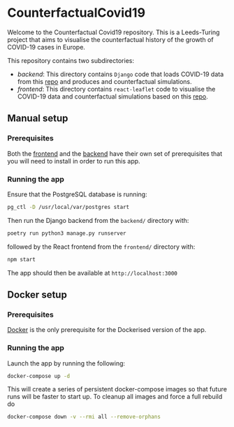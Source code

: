 # CounterfactualCovid19
Welcome to the Counterfactual Covid19 repository. This is a Leeds-Turing project that aims to visualise the counterfactual history of the growth of COVID-19 cases in Europe.

This repository contains two subdirectories:

* *backend*: This directory contains `Django` code that loads COVID-19 data from this [repo](https://github.com/alan-turing-institute/CounterfactualCovid19-inputs) and produces and counterfactual simulations.
* *frontend*: This directory contains `react-leaflet` code to visualise the COVID-19 data and counterfactual simulations based on this [repo](https://github.com/CodingWith-Adam/covid19-map).

## Manual setup

### Prerequisites

Both the [frontend](frontend/README.md) and the [backend](backend/README.md) have their own set of prerequisites that you will need to install in order to run this app.

### Running the app

Ensure that the PostgreSQL database is running:

```bash
pg_ctl -D /usr/local/var/postgres start
```

Then run the Django backend from the `backend/` directory with:

```bash
poetry run python3 manage.py runserver
```

followed by the React frontend from the `frontend/` directory with:

```bash
npm start
```

The app should then be available at `http://localhost:3000`


## Docker setup

### Prerequisites

[Docker](https://www.docker.com/) is the only prerequisite for the Dockerised version of the app.

### Running the app

Launch the app by running the following:

```bash
docker-compose up -d
```

This will create a series of persistent docker-compose images so that future runs will be faster to start up. To cleanup all images and force a full rebuild do

```bash
docker-compose down -v --rmi all --remove-orphans
```
